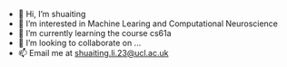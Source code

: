 
- 👋 Hi, I’m shuaiting
- 👀 I’m interested in Machine Learing and Computational Neuroscience
- 🌱 I’m currently learning the course cs61a
- 💞️ I’m looking to collaborate on ...
- 📫 Email me at shuaiting.li.23@ucl.ac.uk

<!---
spicyGrape/spicyGrape is a ✨ special ✨ repository because its `README.md` (this file) appears on your GitHub profile.
You can click the Preview link to take a look at your changes.
--->
